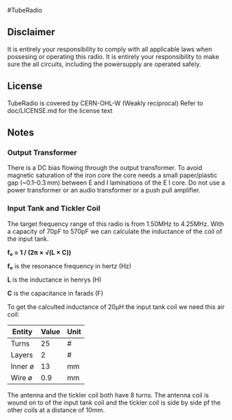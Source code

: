 #TubeRadio
## Disclaimer
It is entirely your responsibility to comply with all 
applicable laws when possesing or operating this radio.
It is entirely your responsibility to make sure the all circuits, including the powersupply are operated safely.
## License
TubeRadio is covered by CERN-OHL-W (Weakly reciprocal) 
Refer to doc/LICENSE.md for the license text
## Notes
### Output Transformer
There is a DC bias flowing through the output transformer. To avoid magnetic saturation of the iron core the core needs a small paper/plastic gap (~0.1–0.3 mm) between E and I laminations of the E I core. Do not use a power
transformer or an audio transformer or a push pull amplifier.
### Input Tank and Tickler Coil
The target frequency range of this radio is from 1.50MHz to 4.25MHz. With a capacity of 70pF to 570pF we can calculate the inductance of the coil of the input tank.

**f₀ = 1 / (2π × √(L × C))**

**f₀** is the resonance frequency in hertz (Hz)

**L** is the inductance in henrys (H)

**C** is the capacitance in farads (F)

To get the calculted inductance of 20µH the input tank 
coil we need this air coil:


|Entity |Value|Unit|
|-------|-----|----|
|Turns  |25   |#   |
|Layers |2    |#   |
|Inner ø|13   |mm  |
|Wire ø |0.9  |mm  |


The antenna and the tickler coil both have 8 turns.
The antenna coil is wound on to of the input tank coil and the tickler coil is side by side pf the other coils at a distance of 10mm.




